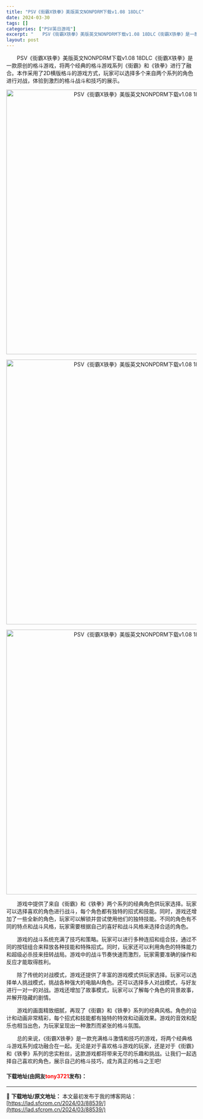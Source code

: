 ```yaml
---
title: "PSV《街霸X铁拳》美版英文NONPDRM下载v1.08 18DLC"
date: 2024-03-30
tags: []
categories: ["PSV英日游戏"]
excerpt: "　　PSV《街霸X铁拳》美版英文NONPDRM下载v1.08 18DLC《街霸X铁拳》是一款原创的格斗游戏，将两个经典的格斗游戏系列《街霸》和《铁拳》进行了融合。本作采用了2D横版格斗的游戏方式，玩家可以选择多个来自两个系列的角色进行对战，体验到激烈的格斗战斗和技巧的展示。 　　游戏中提供了来自《街&hellip;"
layout: post
---
```


 <p>　　PSV《街霸X铁拳》美版英文NONPDRM下载v1.08 18DLC《街霸X铁拳》是一款原创的格斗游戏，将两个经典的格斗游戏系列《街霸》和《铁拳》进行了融合。本作采用了2D横版格斗的游戏方式，玩家可以选择多个来自两个系列的角色进行对战，体验到激烈的格斗战斗和技巧的展示。</p> <p align="center"><img align="" border="0" src="https://lad.sfcrom.cn/wp-content/uploads/2024/03/20240330_660780612f017.webp" width="700" alt="PSV《街霸X铁拳》美版英文NONPDRM下载v1.08 18DLC" /></p> <p align="center"><img align="" border="0" src="https://lad.sfcrom.cn/wp-content/uploads/2024/03/20240330_660780619179f.webp" width="700" alt="PSV《街霸X铁拳》美版英文NONPDRM下载v1.08 18DLC" /></p> <p align="center"><img align="" border="0" src="https://lad.sfcrom.cn/wp-content/uploads/2024/03/20240330_66078061f098d.webp" width="700" alt="PSV《街霸X铁拳》美版英文NONPDRM下载v1.08 18DLC" /></p> <p>　　游戏中提供了来自《街霸》和《铁拳》两个系列的经典角色供玩家选择。玩家可以选择喜欢的角色进行战斗，每个角色都有独特的招式和技能。同时，游戏还增加了一些全新的角色，玩家可以解锁并尝试使用他们的独特技能。不同的角色有不同的特点和战斗风格，玩家需要根据自己的喜好和战斗风格来选择合适的角色。</p> <p>　　游戏的战斗系统充满了技巧和策略。玩家可以进行多种连招和组合技，通过不同的按钮组合来释放各种技能和特殊招式。同时，玩家还可以利用角色的特殊能力和超级必杀技来扭转战局。游戏中的战斗节奏快速而激烈，玩家需要准确的操作和反应才能取得胜利。</p> <p>　　除了传统的对战模式，游戏还提供了丰富的游戏模式供玩家选择。玩家可以选择单人挑战模式，挑战各种强大的电脑AI角色。还可以选择多人对战模式，与好友进行一对一的对战。游戏还增加了故事模式，玩家可以了解每个角色的背景故事，并解开隐藏的剧情。</p> <p>　　游戏的画面精致细腻，再现了《街霸》和《铁拳》系列的经典风格。角色的设计和动画非常精彩，每个招式和技能都有独特的特效和动画效果。游戏的音效和配乐也相当出色，为玩家呈现出一种激烈而紧张的格斗氛围。</p> <p>　　总的来说，《街霸X铁拳》是一款充满格斗激情和技巧的游戏，将两个经典格斗游戏系列成功融合在一起。无论是对于喜欢格斗游戏的玩家，还是对于《街霸》和《铁拳》系列的忠实粉丝，这款游戏都将带来无尽的乐趣和挑战。让我们一起选择自己喜欢的角色，展示自己的格斗技巧，成为真正的格斗之王吧!</p> <p><h4>下载地址(由网友<font color="red">tony3721</font>发布)：</h4></p> 

---
📖 **下载地址/原文地址：** 本文最初发布于我的博客网站：[https://lad.sfcrom.cn/2024/03/88539/](https://lad.sfcrom.cn/2024/03/88539/)
